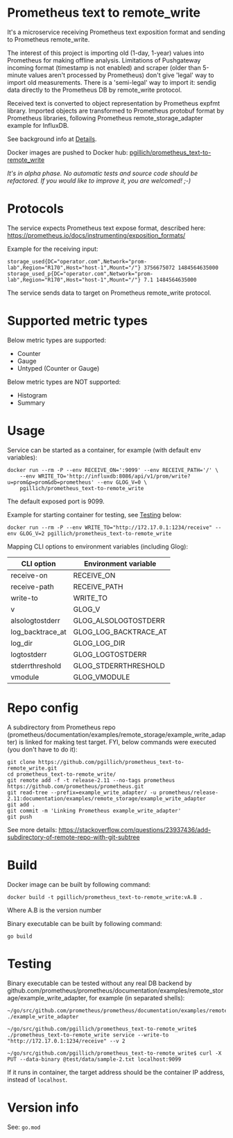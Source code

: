 # Prometheus text to remote_write

It's a microservice receiving Prometheus text exposition format and sending to Prometheus remote_write.

The interest of this project is importing old (1-day, 1-year) values into Prometheus for making offline analysis. Limitations of Pushgateway incoming format (timestamp is not enabled) and scraper (older than 5-minute values aren't processed by Prometheus) don't give 'legal' way to import old measurements. There is a 'semi-legal' way to import it: sendig data directly to the Prometheus DB by remote_write protocol.

Received text is converted to object representation by Prometheus expfmt library.
Imported objects are transformed to Prometheus protobuf format by Prometheus libraries,
following Prometheus remote_storage_adapter example for InfluxDB.

See background info at [Details](doc/details.md).

Docker images are pushed to Docker hub: [pgillich/prometheus_text-to-remote_write](https://hub.docker.com/r/pgillich/prometheus_text-to-remote_write/)

*It's in alpha phase. No automatic tests and source code should be refactored. If you would like to improve it, you are welcomed! ;-)*

# Protocols

The service expects Prometheus text expose format, described here: https://prometheus.io/docs/instrumenting/exposition_formats/

Example for the receiving input:
```
storage_used{DC="operator.com",Network="prom-lab",Region="R170",Host="host-1",Mount="/"} 3756675072 1484564635000
storage_used_p{DC="operator.com",Network="prom-lab",Region="R170",Host="host-1",Mount="/"} 7.1 1484564635000
```

The service sends data to target on Prometheus remote_write protocol.

# Supported metric types

Below metric types are supported:
* Counter
* Gauge
* Untyped (Counter or Gauge)

Below metric types are NOT supported:
* Histogram
* Summary

# Usage

Service can be started as a container, for example (with default env variables):
```
docker run --rm -P --env RECEIVE_ON=':9099' --env RECEIVE_PATH='/' \
    --env WRITE_TO='http://influxdb:8086/api/v1/prom/write?u=prom&p=prom&db=prometheus' --env GLOG_V=0 \
	pgillich/prometheus_text-to-remote_write
```
The default exposed port is 9099.

Example for starting container for testing, see [Testing](#Testing) below:
```
docker run --rm -P --env WRITE_TO="http://172.17.0.1:1234/receive" --env GLOG_V=2 pgillich/prometheus_text-to-remote_write
```

Mapping CLI options to environment variables (including Glog):

| CLI option | Environment variable |
| --- | --- |
| receive-on | RECEIVE_ON |
| receive-path | RECEIVE_PATH |
| write-to | WRITE_TO |
| v | GLOG_V |
| alsologtostderr | GLOG_ALSOLOGTOSTDERR |
| log_backtrace_at | GLOG_LOG_BACKTRACE_AT |
| log_dir | GLOG_LOG_DIR |
| logtostderr | GLOG_LOGTOSTDERR |
| stderrthreshold | GLOG_STDERRTHRESHOLD |
| vmodule | GLOG_VMODULE |

# Repo config

A subdirectory from Prometheus repo (prometheus/documentation/examples/remote_storage/example_write_adapter) is linked for making test target.
FYI, below commands were executed (you don't have to do it):
```
git clone https://github.com/pgillich/prometheus_text-to-remote_write.git
cd prometheus_text-to-remote_write/
git remote add -f -t release-2.11 --no-tags prometheus https://github.com/prometheus/prometheus.git
git read-tree --prefix=example_write_adapter/ -u prometheus/release-2.11:documentation/examples/remote_storage/example_write_adapter
git add .
git commit -m 'Linking Prometheus example_write_adapter'
git push
```
See more details: https://stackoverflow.com/questions/23937436/add-subdirectory-of-remote-repo-with-git-subtree

# Build

Docker image can be built by following command:
```
docker build -t pgillich/prometheus_text-to-remote_write:vA.B .
```
Where A.B is the version number

Binary executable can be built by following command:
```
go build
```

# Testing

Binary executable can be tested without any real DB backend by github.com/prometheus/prometheus/documentation/examples/remote_storage/example_write_adapter, for example (in separated shells):
```
~/go/src/github.com/prometheus/prometheus/documentation/examples/remote_storage/example_write_adapter$ ./example_write_adapter

~/go/src/github.com/pgillich/prometheus_text-to-remote_write$ ./prometheus_text-to-remote_write service --write-to "http://172.17.0.1:1234/receive" --v 2

~/go/src/github.com/pgillich/prometheus_text-to-remote_write$ curl -X PUT --data-binary @test/data/sample-2.txt localhost:9099
```
If it runs in container, the target address should be the container IP address, instead of `localhost`.

# Version info

See: `go.mod`
